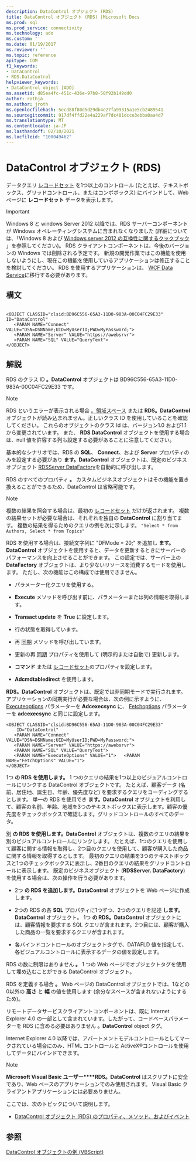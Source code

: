 ```yaml
---
description: DataControl オブジェクト (RDS)
title: DataControl オブジェクト (RDS) |Microsoft Docs
ms.prod: sql
ms.prod_service: connectivity
ms.technology: ado
ms.custom: ''
ms.date: 01/19/2017
ms.reviewer: ''
ms.topic: reference
apitype: COM
f1_keywords:
- DataControl
- RDS.DataControl
helpviewer_keywords:
- DataControl object [ADO]
ms.assetid: d85ea4fc-451c-436e-97b8-58f92b149dd0
author: rothja
ms.author: jroth
ms.openlocfilehash: 5ecd88f80d5d29db4e27fa99315a1e5cb2489541
ms.sourcegitcommit: 917df4ffd22e4a229af7dc481dcce3ebba0aa4d7
ms.translationtype: MT
ms.contentlocale: ja-JP
ms.lasthandoff: 02/10/2021
ms.locfileid: "100049462"
---
```

# <a name="datacontrol-object-rds"></a>DataControl オブジェクト (RDS)
データクエリ [レコードセット](../ado-api/recordset-object-ado.md) を1つ以上のコントロール (たとえば、テキストボックス、グリッドコントロール、またはコンボボックス) にバインドして、Web ページに **レコードセット** データを表示します。  
  
> [!IMPORTANT]
>  Windows 8 と windows Server 2012 以降では、RDS サーバーコンポーネントが Windows オペレーティングシステムに含まれなくなりました (詳細については、「Windows 8 および [Windows server 2012 の互換性に関するクックブック](https://www.microsoft.com/download/details.aspx?id=27416) 」を参照してください)。 RDS クライアントコンポーネントは、今後のバージョンの Windows では削除される予定です。 新規の開発作業ではこの機能を使用しないようにし、現在この機能を使用しているアプリケーションは修正することを検討してください。 RDS を使用するアプリケーションは、 [WCF Data Service](/dotnet/framework/wcf/)に移行する必要があります。  
  
## <a name="syntax"></a>構文  
  
```  
  
<OBJECT CLASSID="clsid:BD96C556-65A3-11D0-983A-00C04FC29E33" ID="DataControl"  
   <PARAM NAME="Connect" VALUE="DSN=DSNName;UID=MyUserID;PWD=MyPassword;">  
   <PARAM NAME="Server" VALUE="https://awebsrvr">  
   <PARAM NAME="SQL" VALUE="QueryText">  
</OBJECT>  
```  
  
## <a name="remarks"></a>解説  
 RDS のクラス ID **。DataControl** オブジェクトは BD96C556-65A3-11D0-983A-00C04FC29E33 です。  
  
> [!NOTE]
>  RDS というエラーが表示される場合 [。領域スペース](./dataspace-object-rds.md) または **RDS。DataControl** オブジェクトが読み込まれません。正しいクラス ID を使用していることを確認してください。 これらのオブジェクトのクラス Id は、バージョン1.0 および1.1 から変更されています。 また、 **RDS DataControl** オブジェクトを使用する場合は、null 値を許容する列も設定する必要があることに注意してください。  
  
 基本的なシナリオでは、RDS の **SQL**、 **Connect**、および **Server** プロパティのみを設定する必要があり **ます。DataControl** オブジェクトは、既定のビジネスオブジェクト [RDSServer DataFactory](./datafactory-object-rdsserver.md)を自動的に呼び出します。  
  
 RDS のすべてのプロパティ **。** カスタムビジネスオブジェクトはその機能を置き換えることができるため、DataControl は省略可能です。  
  
> [!NOTE]
>  複数の結果を照会する場合は、最初の [レコードセット](../ado-api/recordset-object-ado.md) だけが返されます。 複数の結果セットが必要な場合は、それぞれを独自の **DataControl** に割り当てます。 複数の結果を得るためのクエリの例を次に示します。 `"Select * from Authors, Select * from Topics"`  
  
 RDS を使用する場合は、接続文字列に "DFMode = 20;" を追加し **ます。DataControl** オブジェクトを使用すると、データを更新するときにサーバーのパフォーマンスを向上させることができます。 この設定では、サーバー上の **DataFactory** オブジェクトは、より少ないリソースを消費するモードを使用します。 ただし、次の機能はこの構成では使用できません。  
  
-   パラメーター化クエリを使用する。  
  
-   **Execute** メソッドを呼び出す前に、パラメーターまたは列の情報を取得します。  
  
-   **Transact update** を **True** に設定します。  
  
-   行の状態を取得しています。  
  
-   再 [同期](../ado-api/resync-method.md) メソッドを呼び出しています。  
  
-   更新の再 [同期](../ado-api/update-resync-property-dynamic-ado.md) プロパティを使用して (明示的または自動で) 更新します。  
  
-   **コマンド** または [レコードセット](./recordset-sourcerecordset-properties-rds.md)のプロパティを設定します。  
  
-   **Adcmdtabledirect** を使用します。  
  
 **RDS。DataControl** オブジェクトは、既定では非同期モードで実行されます。 アプリケーションの同期実行が必要な場合は、次の例に示すように、 [Executeoptions](./executeoptions-property-rds.md) パラメーターを **Adcexecsync** に、 [Fetchoptions](./fetchoptions-property-rds.md) パラメーターを **adcexecsync** と同じに設定します。  
  
```  
<OBJECT CLASSID="clsid:BD96C556-65A3-11D0-983A-00C04FC29E33"   
    ID="DataControl"  
   <PARAM NAME="Connect" VALUE="DSN=DSNName;UID=MyUserID;PWD=MyPassword;">  
   <PARAM NAME="Server" VALUE="https://awebsrvr">  
   <PARAM NAME="SQL" VALUE="QueryText">  
   <PARAM NAME="ExecuteOptions" VALUE="1">   <PARAM NAME="FetchOptions" VALUE="1">  
</OBJECT>  
```  
  
 1つ **の RDS を使用します。** 1 つのクエリの結果を1つ以上のビジュアルコントロールにリンクする DataControl オブジェクトです。 たとえば、顧客データ (名前、居住地、誕生日、年齢、優先度など) を要求するクエリをコーディングするとします。 単一の RDS を使用でき **ます。DataControl** オブジェクトを利用して、顧客の名前、年齢、地域を3つのテキストボックスに表示します。顧客の優先度をチェックボックスで確認します。グリッドコントロールのすべてのデータ。  
  
 別 **の RDS を使用します。DataControl** オブジェクトは、複数のクエリの結果を別のビジュアルコントロールにリンクします。 たとえば、1つのクエリを使用して顧客に関する情報を取得し、2つ目のクエリを使用して、顧客が購入した商品に関する情報を取得するとします。 最初のクエリの結果を3つのテキストボックスと1つのチェックボックスに表示し、2番目のクエリの結果をグリッドコントロールに表示します。 既定のビジネスオブジェクト (**RDSServer. DataFactory**) を使用する場合は、次の操作を行う必要があります。  
  
-   2つ **の RDS を追加します。DataControl** オブジェクトを Web ページに作成します。  
  
-   2つの RDS の各 **SQL** プロパティに1つずつ、2つのクエリを記述 **します。DataControl** オブジェクト。 1つ **の RDS。DataControl** オブジェクトには、顧客情報を要求する SQL クエリが含まれます。2つ目には、顧客が購入した商品の一覧を要求するクエリが含まれます。  
  
-   各バインドコントロールのオブジェクトタグで、DATAFLD 値を指定して、各ビジュアルコントロールに表示するデータの値を設定します。  
  
 RDS の数に制限はありません **。** 1 つの Web ページでオブジェクトタグを使用して埋め込むことができる DataControl オブジェクト。  
  
 RDS を定義する場合 **。** Web ページの DataControl オブジェクトでは、1などの0以外の **高さ** と **幅** の値を使用します (余分なスペースが含まれないようにするため)。  
  
 リモートデータサービスクライアントコンポーネントは、既に Internet Explorer 4.0 の一部として含まれています。したがって、コードベースパラメーターを RDS に含める必要はありません **。DataControl** object タグ。  
  
 Internet Explorer 4.0 以降では、アパートメントモデルコントロールとしてマークされている場合にのみ、HTML コントロールと ActiveX®コントロールを使用してデータにバインドできます。  
  
> [!NOTE]
>  **Microsoft Visual Basic ユーザー****RDS。DataControl** はスクリプトに安全であり、Web ベースのアプリケーションでのみ使用されます。 Visual Basic クライアントアプリケーションには必要ありません。  
  
 ここでは、次のトピックについて説明します。  
  
-   [DataControl オブジェクト (RDS) のプロパティ、メソッド、およびイベント](./datacontrol-object-rds-properties-methods-and-events.md)  
  
## <a name="see-also"></a>参照  
 [DataControl オブジェクトの例 (VBScript)](./datacontrol-object-example-vbscript.md)
